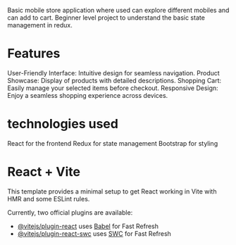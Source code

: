 Basic mobile store application where used can explore different mobiles and can add to cart. Beginner level project to understand the basic state management in redux.

# Features
User-Friendly Interface: Intuitive design for seamless navigation.
Product Showcase: Display of products with detailed descriptions.
Shopping Cart: Easily manage your selected items before checkout.
Responsive Design: Enjoy a seamless shopping experience across devices.

# technologies used
React for the frontend
Redux for state management
Bootstrap for styling

# React + Vite
This template provides a minimal setup to get React working in Vite with HMR and some ESLint rules.

Currently, two official plugins are available:

- [@vitejs/plugin-react](https://github.com/vitejs/vite-plugin-react/blob/main/packages/plugin-react/README.md) uses [Babel](https://babeljs.io/) for Fast Refresh
- [@vitejs/plugin-react-swc](https://github.com/vitejs/vite-plugin-react-swc) uses [SWC](https://swc.rs/) for Fast Refresh
